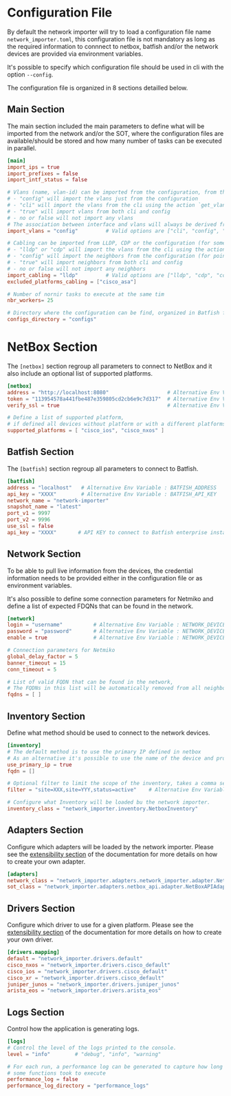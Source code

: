 # Configuration File

By default the network importer will try to load a configuration file name `network_importer.toml`, this configuration file is not mandatory as long as the required information to connnect to netbox, batfish and/or the network devices are provided via environment variables.

It's possible to specify which configuration file should be used in cli with the option `--config`.

The configuration file is organized in 8 sections detailled below. 

## Main Section

The main section included the main parameters to define what will be imported from the network and/or the SOT, where the configuration files are available/should be stored and how many number of tasks can be executed in parallel.

```toml
[main]
import_ips = true 
import_prefixes = false
import_intf_status = false

# Vlans (name, vlan-id) can be imported from the configuration, from the CLI or both 
# - "config" will import the vlans just from the configuration
# - "cli" will import the vlans from the cli using the action `get_vlans`
# - "true" will import vlans from both cli and config
# - no or false will not import any vlans
# The association between interface and vlans will always be derived from the configuration.
import_vlans = "config"         # Valid options are ["cli", "config", "no", true, false]

# Cabling can be imported from LLDP, CDP or the configuration (for some point to point links)
# - "lldp" or "cdp" will import the vlans from the cli using the action `get_neighbors`
# - "config" will import the neighbors from the configuration (for point to point links)
# - "true" will import neighbors from both cli and config 
# - no or false will not import any neighbors
import_cabling = "lldp"         # Valid options are ["lldp", "cdp", "config", "no", false]
excluded_platforms_cabling = ["cisco_asa"]

# Number of nornir tasks to execute at the same tim
nbr_workers= 25

# Directory where the configuration can be find, organized in Batfish format
configs_directory = "configs"
```

# NetBox Section

The `[netbox]` section regroup all parameters to connect to NetBox and it also include an optional list of supported platforms.

```toml
[netbox]
address = "http://localhost:8080"                   # Alternative Env Variable : NETBOX_ADDRESS
token = "113954578a441fbe487e359805cd2cb6e9c7d317"  # Alternative Env Variable : NETBOX_TOKEN
verify_ssl = true                                   # Alternative Env Variable : NETBOX_VERIFY_SSL

# Define a list of supported platform, 
# if defined all devices without platform or with a different platforms will be removed from the inventory
supported_platforms = [ "cisco_ios", "cisco_nxos" ]
```

## Batfish Section

The `[batfish]` section regroup all parameters to connect to Batfish.
```toml
[batfish]
address = "localhost"   # Alternative Env Variable : BATFISH_ADDRESS
api_key = "XXXX"        # Alternative Env Variable : BATFISH_API_KEY
network_name = "network-importer"
snapshot_name = "latest"
port_v1 = 9997
port_v2 = 9996
use_ssl = false
api_key = "XXXX"       # API KEY to connect to Batfish enterprise instance
```

## Network Section

To be able to pull live information from the devices, the credential information needs to be provided either in the configuration file or as environment variables.

It's also possible to define some connection parameters for Netmiko and define a list of expected FDQNs that can be found in the network.

```toml
[network]
login = "username"          # Alternative Env Variable : NETWORK_DEVICE_LOGIN
password = "password"       # Alternative Env Variable : NETWORK_DEVICE_PWD
enable = true               # Alternative Env Variable : NETWORK_DEVICE_ENABLE

# Connection parameters for Netmiko 
global_delay_factor = 5
banner_timeout = 15
conn_timeout = 5

# List of valid FQDN that can be found in the network,
# The FQDNs in this list will be automatically removed from all neighbords discovered from LLDP/CDP
fqdns = [ ]
```

## Inventory Section

Define what method should be used to connect to the network devices. 

```toml
[inventory]
# The default method is to use the primary IP defined in netbox 
# As an alternative it's possible to use the name of the device and provide your own FQDN.
use_primary_ip = true  
fqdn = []  

# Optional filter to limit the scope of the inventory, takes a comma separated string of key value pair"
filter = "site=XXX,site=YYY,status=active"    # Alternative Env Variable : INVENTORY_FILTER

# Configure what Inventory will be loaded bu the network importer.
inventory_class = "network_importer.inventory.NetboxInventory"
```

## Adapters Section

Configure which adapters will be loaded by the network importer.
Please see the [extensibility section](extensibility.md) of the documentation for more details on how to create your own adapter.

```toml
[adapters]
network_class = "network_importer.adapters.network_importer.adapter.NetworkImporterAdapter"
sot_class = "network_importer.adapters.netbox_api.adapter.NetBoxAPIAdapter"
```

## Drivers Section

Configure which driver to use for a given platform.
Please see the [extensibility section](extensibility.md) of the documentation for more details on how to create your own driver.

```toml
[drivers.mapping]
default = "network_importer.drivers.default"
cisco_nxos = "network_importer.drivers.cisco_default"
cisco_ios = "network_importer.drivers.cisco_default"
cisco_xr = "network_importer.drivers.cisco_default"
juniper_junos = "network_importer.drivers.juniper_junos"
arista_eos = "network_importer.drivers.arista_eos"
```

## Logs Section

Control how the application is generating logs.

```toml
[logs]
# Control the level of the logs printed to the console.
level = "info"        # "debug", "info", "warning"

# For each run, a performance log can be generated to capture how long
# some functions took to execute
performance_log = false
performance_log_directory = "performance_logs"
```
